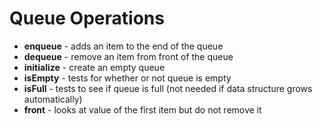 # Queue Operations

* **enqueue** - adds an item to the end of the queue
* **dequeue** - remove an item from front of the queue
* **initialize** - create an empty queue
* **isEmpty** - tests for whether or not queue is empty
* **isFull** - tests to see if queue is full (not needed if data structure grows automatically)
* **front** - looks at value of the first item but do not remove it
